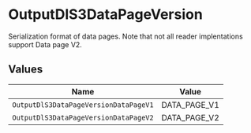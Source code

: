 # OutputDlS3DataPageVersion

Serialization format of data pages. Note that not all reader implentations support Data page V2.


## Values

| Name                                  | Value                                 |
| ------------------------------------- | ------------------------------------- |
| `OutputDlS3DataPageVersionDataPageV1` | DATA_PAGE_V1                          |
| `OutputDlS3DataPageVersionDataPageV2` | DATA_PAGE_V2                          |